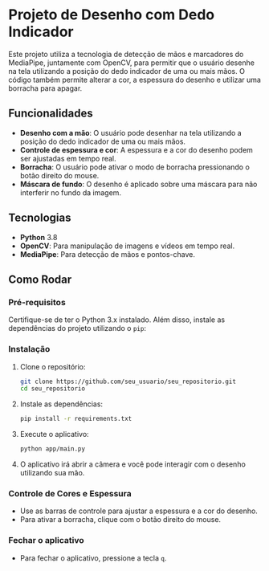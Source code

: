 # Projeto de Desenho com Dedo Indicador

Este projeto utiliza a tecnologia de detecção de mãos e marcadores do MediaPipe, juntamente com OpenCV, para permitir que o usuário desenhe na tela utilizando a posição do dedo indicador de uma ou mais mãos. O código também permite alterar a cor, a espessura do desenho e utilizar uma borracha para apagar.

## Funcionalidades

- **Desenho com a mão**: O usuário pode desenhar na tela utilizando a posição do dedo indicador de uma ou mais mãos.
- **Controle de espessura e cor**: A espessura e a cor do desenho podem ser ajustadas em tempo real.
- **Borracha**: O usuário pode ativar o modo de borracha pressionando o botão direito do mouse.
- **Máscara de fundo**: O desenho é aplicado sobre uma máscara para não interferir no fundo da imagem.

## Tecnologias

- **Python** 3.8
- **OpenCV**: Para manipulação de imagens e vídeos em tempo real.
- **MediaPipe**: Para detecção de mãos e pontos-chave.

## Como Rodar

### Pré-requisitos

Certifique-se de ter o Python 3.x instalado. Além disso, instale as dependências do projeto utilizando o `pip`:

### Instalação

1. Clone o repositório:

    ```bash
    git clone https://github.com/seu_usuario/seu_repositorio.git
    cd seu_repositorio
    ```

2. Instale as dependências:

    ```bash
    pip install -r requirements.txt
    ```

3. Execute o aplicativo:

    ```bash
    python app/main.py
    ```

4. O aplicativo irá abrir a câmera e você pode interagir com o desenho utilizando sua mão.

### Controle de Cores e Espessura

- Use as barras de controle para ajustar a espessura e a cor do desenho.
- Para ativar a borracha, clique com o botão direito do mouse.

### Fechar o aplicativo

- Para fechar o aplicativo, pressione a tecla `q`.
